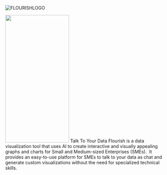 ![FLOURISHLOGO](https://github.com/Sleemah/Flourish/assets/94294032/913ef995-2b82-4455-8917-b18d69fc6a71=100x1100)

<img src="https://camo.githubusercontent.com/..." data-canonical-src="[https://gyazo.com/eb5c5741b6a9a16c692170a41a49c858.png](https://github.com/Sleemah/Flourish/assets/94294032/913ef995-2b82-4455-8917-b18d69fc6a71)" width="200" height="400" />
Talk To Your Data
Flourish is a data visualization tool that uses AI to create interactive and visually appealing graphs and charts for Small and Medium-sized Enterprises (SMEs). 
It provides an easy-to-use platform for SMEs to talk to your data as chat and generate custom visualizations without the need for specialized technical skills.
